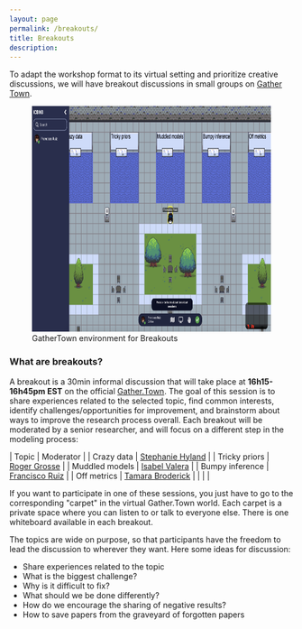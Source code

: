 ```yaml
---
layout: page
permalink: /breakouts/
title: Breakouts
description:
---
```


To adapt the workshop format to its virtual setting and prioritize creative discussions, we will have breakout discussions in small groups on [Gather Town](
https://gather.town/app/5163xhrHdSWrUZsG/ICBINB).

<figure> <img src="../assets/img/gathertown/05_breakout.png" height="400" /> <figcaption>GatherTown environment for Breakouts</figcaption> </figure>

### What are breakouts?

A breakout is a 30min informal discussion that will take place at **16h15-16h45pm EST** on the official [Gather.Town](https://gather.town/app/5163xhrHdSWrUZsG/ICBINB). The goal of this session is to share experiences related to the selected topic, find common interests, identify challenges/opportunities for improvement,  and brainstorm about ways to improve the research process overall. Each breakout will be moderated by a senior researcher, and will focus on a different step in the modeling process:

| Topic         | Moderator |
| Crazy data        | [Stephanie Hyland](https://sthy.land/pages/bio.html) |
| Tricky priors         | [Roger Grosse](http://www.cs.toronto.edu/~rgrosse/) |
| Muddled models      | [Isabel Valera](https://ivaleram.github.io/) |
| Bumpy inference  | [Francisco Ruiz](https://franrruiz.github.io/)  |
| Off metrics | [Tamara Broderick](https://people.csail.mit.edu/tbroderick/) |
| | |

If you want to participate in one of these sessions, you just have to go to the corresponding "carpet" in the virtual Gather.Town world. Each carpet is a private space where you can listen to or talk to everyone else. There is one whiteboard available in each breakout.

The topics are wide on purpose, so that participants have the freedom to lead the discussion to wherever they want. Here some ideas for discussion:

* Share experiences related to the topic
* What is the biggest challenge?
* Why is it difficult to fix?
* What should we be done differently?
* How do we encourage the sharing of negative results?
* How to save papers from the graveyard of forgotten papers
